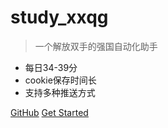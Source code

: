 <!-- _coverpage.md -->



# study_xxqg 

> 一个解放双手的强国自动化助手

- 每日34-39分
- cookie保存时间长
- 支持多种推送方式

[GitHub](https://github.com/johIanse/study_xxqg)
[Get Started](./start.md)
